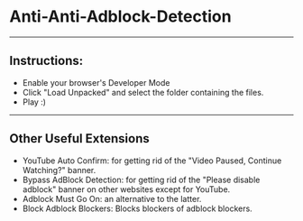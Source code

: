 # Anti-Anti-Adblock-Detection
---
## Instructions:
- Enable your browser's Developer Mode
- Click "Load Unpacked" and select the folder containing the files.
- Play :)

---

## Other Useful Extensions
- YouTube Auto Confirm: for getting rid of the "Video Paused, Continue Watching?" banner.
- Bypass AdBlock Detection: for getting rid of the "Please disable adblock" banner on other websites except for YouTube.
- Adblock Must Go On: an alternative to the latter.
- Block Adblock Blockers: Blocks blockers of adblock blockers. 

